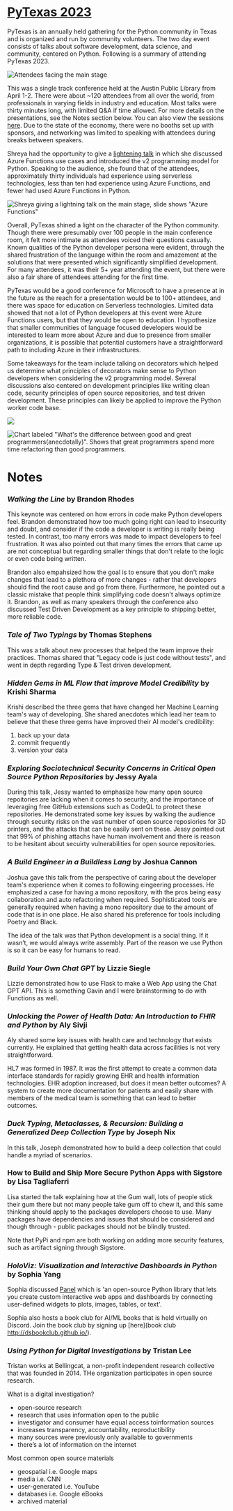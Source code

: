 # [PyTexas 2023](https://www.pytexas.org/)

PyTexas is an annually held gathering for the Python community in Texas and is organized and run by community volunteers. The two day event consists of talks about software development, data science, and community, centered on Python. Following is a summary of attending PyTexas 2023.

![Attendees facing the main stage](conference.png)

This was a single track conference held at the Austin Public Library from April 1-2. There were about ~120 attendees from all over the world, from professionals in varying fields in industry and education. Most talks were thirty minutes long, with limited Q&A if time allowed. For more details on the presentations, see the Notes section below. You can also view the sessions [here](https://www.youtube.com/playlist?list=PL0MRiRrXAvRhiru4h8fVF987v5tdLlr1X). Due to the state of the economy, there were no booths set up with sponsors, and networking was limited to speaking with attendees during breaks between speakers.

Shreya had the opportunity to give a [lightening talk](https://www.youtube.com/watch?v=Y_lfGon4iiE&list=PL0MRiRrXAvRhiru4h8fVF987v5tdLlr1X&t=715s) in which she discussed Azure Functions use cases and introduced the v2 programming model for Python. Speaking to the audience, she found that of the attendees, approximately thirty individuals had experience using serverless technologies, less than ten had experience using Azure Functions, and fewer had used Azure Functions in Python.

![Shreya giving a lightning talk on the main stage, slide shows "Azure Functions"](lightning_talk)

Overall, PyTexas shined a light on the character of the Python community. Though there were presumably over 100 people in the main conference room, it felt more intimate as attendees voiced their questions casually. Known qualities of the Python developer persona were evident, through the shared frustration of the language within the room and amazement at the solutions that were presented which significantly simplified development. For many attendees, it was their 5+ year attending the event, but there were also a fair share of attendees attending for the first time.

PyTexas would be a good conference for Microsoft to have a presence at in the future as the reach for a presentation would be to 100+ attendees, and there was space for education on Serverless technologies. Limited data showed that not a lot of Python developers at this event were Azure Functions users, but that they would be open to education. I hypothesize that smaller communities of language focused developers would be interested to learn more about Azure and due to presence from smaller organizations, it is possible that potential customers have a straightforward path to including Azure in their infrastructures.

Some takeaways for the team include talking on decorators which helped us determine what principles of decorators make sense to Python developers when considering the v2 programming model. Several discussions also centered on development principles like writing clean code, security principles of open source repositories, and test driven development. These principles can likely be applied to improve the Python worker code base.

![](quotes.jpg)

![Chart labeled "What's the difference between good and great programmers(anecdotally)". Shows that great programmers spend more time refactoring than good programmers.](chart.jpg)

# Notes

### _Walking the Line_ by Brandon Rhodes

This keynote was centered on how errors in code make Python developers feel. Brandon demonstrated how too much going right can lead to insecurity and doubt, and consider if the code a developer is writing is really being tested. In contrast, too many errors was made to impact developers to feel frustration. It was also pointed out that many times the errors that came up are not conceptual but regarding smaller things that don't relate to the logic or even code being written.

Brandon also empahsized how the goal is to ensure that you don't make changes that lead to a plethora of more changes - rather that developers should find the root cause and go from there. Furthermore, he pointed out a classic mistake that people think simplifying code doesn't always optimize it. Brandon, as well as many speakers through the conference also discussed Test Driven Development as a key principle to shipping better, more reliable code.

### _Tale of Two Typings_ by Thomas Stephens

This was a talk about new processes that helped the team improve their practices. Thomas shared that "Legacy code is just code without tests", and went in depth regarding Type & Test driven development.

### _Hidden Gems in ML Flow that improve Model Credibility_ by Krishi Sharma

Krishi described the three gems that have changed her Machine Learning team's way of developing. She shared anecdotes which lead her team to believe that these three gems have improved their AI model's credibility:
1. back up your data
2. commit frequently
3. version your data

### _Exploring Sociotechnical Security Concerns in Critical Open Source Python Repositories_ by Jessy Ayala

During this talk, Jessy wanted to emphasize how many open source repoitories are lacking when it comes to security, and the importance of leveraging free GitHub extensions such as CodeQL to protect these repositories. He demonstrated some key issues by walking the audience through security risks on the vast number of open source reposiories for 3D printers, and the attacks that can be easily sent on these. Jessy pointed out that 99% of phishing attachs have human involvement and there is reason to be hesitant about secuirty vulnerabilities for open source repositories. 

### _A Build Engineer in a Buildless Lang_ by Joshua Cannon

Joshua gave this talk from the perspective of caring about the developer team's experience when it comes to following eingeering processes. He emphasized a case for having a mono repository, with the pros being easy collaboration and auto refactoring when required. Sophisticated tools are generally required when having a mono repository due to the amount of code that is in one place. He also shared his preference for tools including Poetry and Black. 

The idea of the talk was that Python development is a social thing. If it wasn’t, we would always write assembly. Part of the reason we use Python is so it can be easy for humans to read.

### _Build Your Own Chat GPT_ by Lizzie Siegle

Lizzie demonstrated how to use Flask to make a Web App using the Chat GPT API. This is something Gavin and I were brainstorming to do with Functions as well.

### _Unlocking the Power of Health Data: An Introduction to FHIR and Python_ by Aly Sivji

Aly shared some key issues with health care and technology that exists currently. He explained that getting health data across facilities is not very straightforward.

HL7 was formed in 1987. It was the first attempt to create a common data interface standards for rapidly growing EHR and health information technologies.
EHR adoption increased, but does it mean better outcomes? A system to create more documentation for patients and easily share with members of the medical team is something that can lead to better outcomes.

### _Duck Typing, Metaclasses, & Recursion: Building a Generalized Deep Collection Type_ by Joseph Nix

In this talk, Joseph demonstrated how to build a deep collection that could handle a myriad of scenarios.

### How to Build and Ship More Secure Python Apps with Sigstore by Lisa Tagliaferri

Lisa started the talk explaining how at the Gum wall, lots of people stick their gum there but not many people take gum off to chew it, and this same thinking should apply to the packages developers choose to use. Many packages have dependencies and issues that should be considered and though through - public packages should not be blindly trusted.

Note that PyPi and npm are both working on adding more security features, such as artifact signing through Sigstore.

### _HoloViz: Visualization and Interactive Dashboards in Python_ by Sophia Yang

Sophia discussed [Panel](https://panel.holoviz.org/) which is 'an open-source Python library that lets you create custom interactive web apps and dashboards by connecting user-defined widgets to plots, images, tables, or text'.

Sophia also hosts a book club for AI/ML books that is held virtually on Discord. Join the book club by signing up [here](book club http://dsbookclub.github.io/).

### _Using Python for Digital Investigations_ by Tristan Lee

Tristan works at Bellingcat, a non-profit independent research collective that was founded in 2014. THe organization participates in open source research.

What is a digital investigation?

* open-source research
* research that uses information open to the public
* investigator and consumer have equal access toinformation sources
* increases transparency, accountability, reproductibility
* many sources were previously only available to governments
* there’s a lot of information on the internet

Most common open source materials
* geospatial i.e. Google maps
* media i.e. CNN
* user-generated i.e. YouTube
* databases i.e. Google eBooks
* archived material
